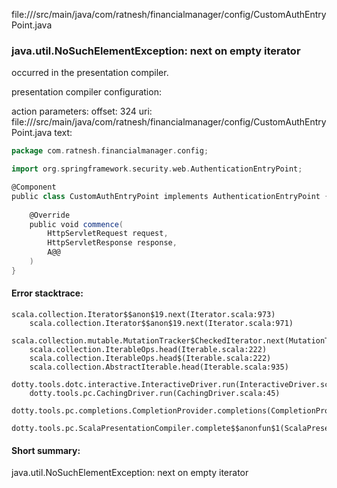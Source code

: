 file://<WORKSPACE>/src/main/java/com/ratnesh/financialmanager/config/CustomAuthEntryPoint.java
### java.util.NoSuchElementException: next on empty iterator

occurred in the presentation compiler.

presentation compiler configuration:


action parameters:
offset: 324
uri: file://<WORKSPACE>/src/main/java/com/ratnesh/financialmanager/config/CustomAuthEntryPoint.java
text:
```scala
package com.ratnesh.financialmanager.config;

import org.springframework.security.web.AuthenticationEntryPoint;

@Component
public class CustomAuthEntryPoint implements AuthenticationEntryPoint {
    
    @Override
    public void commence(
        HttpServletRequest request,
        HttpServletResponse response,
        A@@
    )
}

```



#### Error stacktrace:

```
scala.collection.Iterator$$anon$19.next(Iterator.scala:973)
	scala.collection.Iterator$$anon$19.next(Iterator.scala:971)
	scala.collection.mutable.MutationTracker$CheckedIterator.next(MutationTracker.scala:76)
	scala.collection.IterableOps.head(Iterable.scala:222)
	scala.collection.IterableOps.head$(Iterable.scala:222)
	scala.collection.AbstractIterable.head(Iterable.scala:935)
	dotty.tools.dotc.interactive.InteractiveDriver.run(InteractiveDriver.scala:164)
	dotty.tools.pc.CachingDriver.run(CachingDriver.scala:45)
	dotty.tools.pc.completions.CompletionProvider.completions(CompletionProvider.scala:72)
	dotty.tools.pc.ScalaPresentationCompiler.complete$$anonfun$1(ScalaPresentationCompiler.scala:150)
```
#### Short summary: 

java.util.NoSuchElementException: next on empty iterator